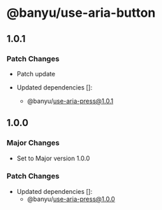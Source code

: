 # @banyu/use-aria-button

## 1.0.1

### Patch Changes

- Patch update

- Updated dependencies []:
  - @banyu/use-aria-press@1.0.1

## 1.0.0

### Major Changes

- Set to Major version 1.0.0

### Patch Changes

- Updated dependencies []:
  - @banyu/use-aria-press@1.0.0
